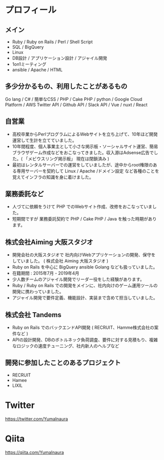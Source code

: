 

# プロフィール

## メイン

- Ruby / Ruby on Rails / Perl / Shell Script
- SQL / BigQuery
- Linux
- DB設計 / アプリケーション設計 / アジャイル開発
- 1on1ミーティング
- ansible / Apache / HTML

## 多少分かるもの、利用したことがあるもの

Go lang / C# / 簡単なCSS / PHP / Cake PHP / python / Google Cloud Platform / AWS
Twitter API / Github API / Slack API / Vue / nuxt / React

## 自営業

- 高校卒業からPerlプログラムによるWebサイトを立ち上げて、10年ほど開発運営して生計を立てていました。
- 10年間程度、個人事業主として小さな掲示板・ソーシャルサイト運営、簡易ブラウザゲーム作成などをおこなってきました。収入源はAdsense広告でした。( 「メビウスリング掲示板」 現在は閉鎖済み )
- 最初はレンタルサーバーでの運営をしていましたが、途中からroot権限のある専用サーバーを契約して Linux / Apache /ドメイン設定 など各種のことを覚えてインフラの知識を身に着けました。

##  業務委託など

- 人づてに依頼をうけて PHP でのWebサイト作成、改修をおこなっていました。
- 短期間ですが 業務委託契約で PHP / Cake PHP / Java を触った時期があります。

## 株式会社Aiming 大阪スタジオ

- 開発会社の大阪スタジオで 社内向けWebアプリケーションの開発、保守をしていました。 ( 株式会社 Aiming 大阪スタジオ )
- Ruby on Rails を中心に BigQuery ansible Golang なども扱っていました。
- 在籍期間 : 2015年7月 - 2019年4月
- 少人数チームのアジャイル開発でリーダー役をした経験があります。
- Ruby / Ruby on Rails での開発をメインに、社内向けのゲーム運用ツールの開発に携わっていました。
- アジャイル開発で要件定義、機能設計、実装まで含めて担当していました。

## 株式会社 Tandems

- Ruby on Rails でのバックエンドAPI開発 ( RECRUIT、Hamme株式会社の案件など )
- APIの設計開発、DBのボトルネック負荷調査、要件に対する見積もり、複雑なロジックの速度チューニング、社内新人のヘルプなど

## 開発に参加したことのあるプロジェクト

- RECRUIT
- Hamee
- LIXIL


# Twitter


https://twitter.com/YumaInaura

# Qiita

https://qiita.com/YumaInaura

